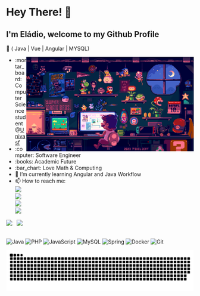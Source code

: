 # Hey There! 👋

## I'm Eládio, welcome to my Github Profile
:dart: ( Java | Vue | Angular | MYSQL)

<div id="about-me">
    <ul>
        <img align="right" width="450" height="253" src="./assets/progamming.gif" alt="Imagem">
        <li>:mortar_board: Computer Science student @<a href="https://portais.univasf.edu.br/ccicomp">Univasf</a></li>
        <li>:computer: Software Engineer</li>
        <li>:books: Academic Future</li>
        <li>:bar_chart: Love Math & Computing</li>
        <li>🔭  I’m currently learning Angular and Java Workflow</li>
        <li>📫 How to reach me: <br/>
            <a href="https://www.instagram.com/eladio_leal.java/">
                <img src="https://img.shields.io/badge/Instagram-654acb?style=for-the-badge&logo=instagram&logoColor=white" />
            </a><br/>
            <a href="https://www.linkedin.com/in/eladio-leal-alves-642779182/">
                <img src="https://img.shields.io/badge/linkedin-6c46c5?style=for-the-badge&logo=linkedin&logoColor=white" />
            </a><br/>
            <a href="https://twitter.com/Sr_Rico1">
                <img src="https://img.shields.io/badge/Tweet-5d4ed0?style=for-the-badge&logo=X&logoColor=white" />
            </a><br/>
            <a href="https://http.cat/404">
                <img src="https://img.shields.io/badge/website-5652d6?style=for-the-badge&logo=earth&logoColor=white" />
            </a>
        </li>
    </ul>
</div>

<div id="github-stats">
    <img width="49.5%" src="https://github-readme-stats.vercel.app/api?username=eladiolink&hide_border=true&show_icons=true&card_width=320&include_all_commits=false&count_private=true&line_height=24&text_color=ffffff&icon_color=ffffff&bg_color=0,833ab4,5851db,405de6&title_color=ffffff"> 
    &nbsp;
    <img width="49%" src="https://github-readme-stats.vercel.app/api/top-langs/?username=eladiolink&hide=html&hide_border=true&card_width=320&card_height=200&layout=compact&langs_count=4&line_height=20&text_color=ffffff&icon_color=ffffff&bg_color=0,833ab4,5851db,405de6&title_color=ffffff">
</div>

<br/>

<!-- ## My interests -->
![Java](https://img.shields.io/badge/java-813bb5?style=for-the-badge&logo=openjdk&logoColor=white)
![PHP](https://img.shields.io/badge/php-7a3fba?style=for-the-badge&logo=php&logoColor=white)
![JavaScript](https://img.shields.io/badge/javascript-7343c0?style=for-the-badge&logo=javascript&logoColor=white)
![MySQL](https://img.shields.io/badge/mysql-6c46c5?style=for-the-badge&logo=mysql&logoColor=white)
![Spring](https://img.shields.io/badge/spring-654acb?style=for-the-badge&logo=spring&logoColor=white)
![Docker](https://img.shields.io/badge/docker-5d4ed0?style=for-the-badge&logo=docker&logoColor=white)
![Git](https://img.shields.io/badge/git-5652d6?style=for-the-badge&logo=git&logoColor=white)

![Snake animation](https://github.com/Eladiolink/Eladiolink/blob/output/github-contribution-grid-snake-dark.svg)